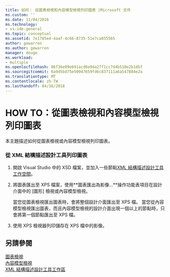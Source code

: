 ```yaml
---
title: 如何： 從圖表檢視和內容模型檢視列印圖表 |Microsoft 文件
ms.custom: ''
ms.date: 11/04/2016
ms.technology:
- vs-ide-general
ms.topic: conceptual
ms.assetid: 7e1785e4-4aaf-4c66-8735-51e7ca035565
author: gewarren
ms.author: gewarren
manager: douge
ms.workload:
- multiple
ms.openlocfilehash: 86f36e09e691acd0a94a27f1cc7d4b510e2b1dbf
ms.sourcegitcommit: 6a9d5bd75e50947659fd6c837111a6a547884e2a
ms.translationtype: MT
ms.contentlocale: zh-TW
ms.lasthandoff: 04/16/2018
---
```

# <a name="how-to-print-diagrams-from-the-graph-view-and-the-content-model-view"></a>HOW TO：從圖表檢視和內容模型檢視列印圖表
本主題描述如何從圖表檢視或內容模型檢視列印圖表。  
  
### <a name="to-print-diagrams-from-the-xml-schema-designer"></a>從 XML 結構描述設計工具列印圖表  
  
1.  開啟 Visual Studio 中的 XSD 檔案，並加入一些節點[XML 結構描述設計工具工作空間](../xml-tools/xml-schema-designer-workspace.md)。  
  
2.  將圖表匯出至 XPS 檔案，使用**圖表匯出為影像...**操作功能表項目在設計介面中的 [圖形] 檢視或內容模型檢視。  
  
     當您從圖表檢視匯出圖表時，會將整個設計介面匯出至 XPS 檔。 當您從內容模型檢視匯出圖表，而且內容模型檢視的設計介面出現一個以上的節點時，只會將第一個節點匯出至 XPS 檔。  
  
3.  使用 XPS 檢視器列印儲存在 XPS 檔中的影像。  
  
## <a name="see-also"></a>另請參閱  
 [圖表檢視](../xml-tools/graph-view.md)   
 [內容模型檢視](../xml-tools/content-model-view.md)   
 [XML 結構描述設計工具工作區](../xml-tools/xml-schema-designer-workspace.md)